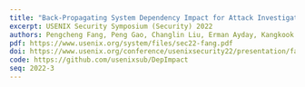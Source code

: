 ```yaml
---
title: "Back-Propagating System Dependency Impact for Attack Investigation"
excerpt: USENIX Security Symposium (Security) 2022
authors: Pengcheng Fang, Peng Gao, Changlin Liu, Erman Ayday, Kangkook Jee, Ting Wang, Tanfang (Fanny) Ye, <strong>Zhuotao Liu</strong>, Xusheng Xiao
pdf: https://www.usenix.org/system/files/sec22-fang.pdf
doi: https://www.usenix.org/conference/usenixsecurity22/presentation/fang
code: https://github.com/usenixsub/DepImpact
seq: 2022-3
---
```

